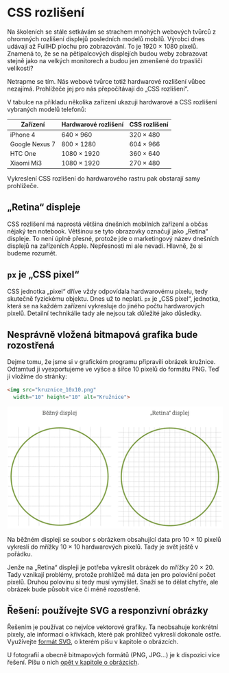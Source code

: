 # CSS rozlišení 

Na školeních se stále setkávám se strachem mnohých webových tvůrců z ohromných rozlišení displejů posledních modelů mobilů. Výrobci dnes udávají až FullHD plochu pro zobrazování. To je 1920 × 1080 pixelů. Znamená to, že se na pětipalcových displejích budou weby zobrazovat stejně jako na velkých monitorech a budou jen zmenšené do trpasličí velikosti?

Netrapme se tím. Nás webové tvůrce totiž hardwarové rozlišení vůbec nezajímá. Prohlížeče jej pro nás přepočítávají do „CSS rozlišení“.

V tabulce na příkladu několika zařízení ukazuji hardwarové a CSS rozlišení vybraných modelů telefonů:

| Zařízení | Hardwarové rozlišení| CSS rozlišení |
| -------- | ------------------  | ------------- |
| iPhone 4 | 640 × 960 | 320 × 480 |
| Google Nexus 7 | 800 × 1280 | 604 × 966 |
| HTC One | 1080 × 1920 | 360 × 640 |
| Xiaomi Mi3 | 1080 × 1920 | 270 × 480 |

Vykreslení CSS rozlišení do hardwarového rastru pak obstarají samy prohlížeče.


## „Retina“ displeje

CSS rozlišení má naprostá většina dnešních mobilních zařízení a občas nějaký ten notebook. Většinou se tyto obrazovky označují jako „Retina“ displeje. To není úplně přesné, protože jde o marketingový název dnešních displejů na zařízeních Apple. Nepřesnosti mi ale nevadí. Hlavně, že si budeme rozumět.


## `px` je „CSS pixel“

CSS jednotka „pixel“ dříve vždy odpovídala hardwarovému pixelu, tedy skutečně fyzickému objektu. Dnes už to neplatí. `px` je „CSS pixel“, jednotka, která se na každém zařízení vykresluje do jiného počtu hardwarových pixelů. Detailní technikálie tady ale nejsou tak důležité jako důsledky. 


## Nesprávně vložená bitmapová grafika bude rozostřená

Dejme tomu, že jsme si v grafickém programu připravili obrázek kružnice. Odtamtud ji vyexportujeme ve výšce a šířce 10 pixelů do formátu PNG. Teď ji vložíme do stránky:

```html
<img src="kruznice_10x10.png" 
  width="10" height="10" alt="Kružnice">
```  

![Běžný vs. Retina displej](dist/images/original/bezny-vs-retina.jpg)

Na běžném displeji se soubor s obrázkem obsahující data pro 10 × 10 pixelů vykreslí do mřížky 10 × 10 hardwarových pixelů. Tady je svět ještě v pořádku. 

Jenže na „Retina“ displeji je potřeba vykreslit obrázek do mřížky 20 × 20. Tady vznikají problémy, protože prohlížeč má data jen pro poloviční počet pixelů. Druhou polovinu si tedy musí vymýšlet. Snaží se to dělat chytře, ale obrázek bude působit více či méně rozostřeně.


## Řešení: používejte SVG a responzivní obrázky

Řešením je používat co nejvíce vektorové grafiky. Ta neobsahuje konkrétní pixely, ale informaci o křivkách, které pak prohlížeč vykreslí dokonale ostře. Využívejte [formát SVG](responzivni-svg.md), o kterém píšu v kapitole o obrázcích. 

U fotografií a obecně bitmapových formátů (PNG, JPG…) je k dispozici více řešení. Píšu o nich [opět v kapitole o obrázcích](responzivni-obrazky.md).
